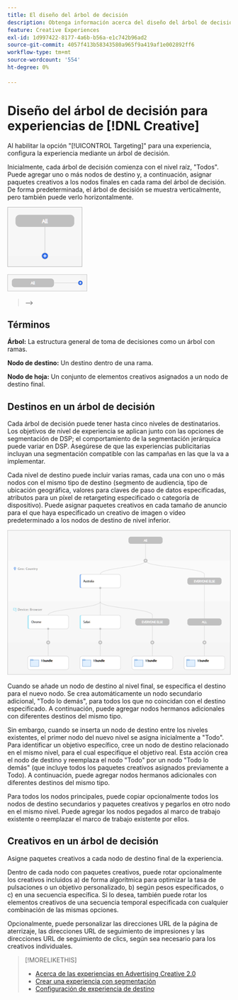```yaml
---
title: El diseño del árbol de decisión
description: Obtenga información acerca del diseño del árbol de decisión para experiencias con segmentación.
feature: Creative Experiences
exl-id: 1d997422-8177-4a6b-b56a-e1c742b96ad2
source-git-commit: 4057f413b58343580a965f9a419af1e002892ff6
workflow-type: tm+mt
source-wordcount: '554'
ht-degree: 0%

---
```


# Diseño del árbol de decisión para experiencias de [!DNL Creative]

Al habilitar la opción &quot;[!UICONTROL Targeting]&quot; para una experiencia, configura la experiencia mediante un árbol de decisión.

Inicialmente, cada árbol de decisión comienza con el nivel raíz, &quot;Todos&quot;. Puede agregar uno o más nodos de destino y, a continuación, asignar paquetes creativos a los nodos finales en cada rama del árbol de decisión. De forma predeterminada, el árbol de decisión se muestra verticalmente, pero también puede verlo horizontalmente.

![Ejemplo de árbol de decisión vertical sin destinos](/help/creative/assets/experience-decision-tree-no-targets.png "Ejemplo de árbol de decisión vertical sin destinos")

![Ejemplo de árbol de decisión horizontal sin destinos](/help/creative/assets/experience-decision-tree-no-targets-horizontal.png "Ejemplo de árbol de decisión horizontal sin destinos")

<!--
>[!NOTE]
>
>You can optionally assign creative bundles to the root level, without targets. However, the [XXXX workflow](experience-create-no-targeting.md) XXXXX is better XXX.<!-- Explain the diff and why to choose the other option. -->
>-->

## Términos

**Árbol:** La estructura general de toma de decisiones como un árbol con ramas.

**Nodo de destino:** Un destino dentro de una rama.

**Nodo de hoja:** Un conjunto de elementos creativos asignados a un nodo de destino final.

## Destinos en un árbol de decisión

Cada árbol de decisión puede tener hasta cinco niveles de destinatarios. Los objetivos de nivel de experiencia se aplican junto con las opciones de segmentación de DSP; el comportamiento de la segmentación jerárquica puede variar en DSP. Asegúrese de que las experiencias publicitarias incluyan una segmentación compatible con las campañas en las que la va a implementar.

Cada nivel de destino puede incluir varias ramas, cada una con uno o más nodos con el mismo tipo de destino (segmento de audiencia, tipo de ubicación geográfica, valores para claves de paso de datos especificadas, atributos para un píxel de retargeting especificado o categoría de dispositivo). Puede asignar paquetes creativos en cada tamaño de anuncio para el que haya especificado un creativo de imagen o vídeo predeterminado a los nodos de destino de nivel inferior.

![Ejemplo de árbol de decisión con destinos](/help/creative/assets/experience-decision-tree.png "Ejemplo de árbol de decisión con destinos")

Cuando se añade un nodo de destino al nivel final, se especifica el destino para el nuevo nodo. Se crea automáticamente un nodo secundario adicional, &quot;Todo lo demás&quot;, para todos los que no coincidan con el destino especificado. A continuación, puede agregar nodos hermanos adicionales con diferentes destinos del mismo tipo.

Sin embargo, cuando se inserta un nodo de destino entre los niveles existentes, el primer nodo del nuevo nivel se asigna inicialmente a &quot;Todo&quot;. Para identificar un objetivo específico, cree un nodo de destino relacionado en el mismo nivel, para el cual especifique el objetivo real. Esta acción crea el nodo de destino y reemplaza el nodo &quot;Todo&quot; por un nodo &quot;Todo lo demás&quot; (que incluye todos los paquetes creativos asignados previamente a Todo). A continuación, puede agregar nodos hermanos adicionales con diferentes destinos del mismo tipo.

Para todos los nodos principales, puede copiar opcionalmente todos los nodos de destino secundarios y paquetes creativos y pegarlos en otro nodo en el mismo nivel. Puede agregar los nodos pegados al marco de trabajo existente o reemplazar el marco de trabajo existente por ellos.

## Creativos en un árbol de decisión

Asigne paquetes creativos a cada nodo de destino final de la experiencia.

Dentro de cada nodo con paquetes creativos, puede rotar opcionalmente los creativos incluidos a) de forma algorítmica para optimizar la tasa de pulsaciones o un objetivo personalizado, b) según pesos especificados, o c) en una secuencia específica. Si lo desea, también puede rotar los elementos creativos de una secuencia temporal especificada con cualquier combinación de las mismas opciones.

Opcionalmente, puede personalizar las direcciones URL de la página de aterrizaje, las direcciones URL de seguimiento de impresiones y las direcciones URL de seguimiento de clics, según sea necesario para los creativos individuales. <!-- Not in the UI as of 1/31: For flexible HTML5 creatives, you can customize any of the flexible attributes. -->

>[!MORELIKETHIS]
>
>* [Acerca de las experiencias en Advertising Creative 2.0](experience-about.md)
>* [Crear una experiencia con segmentación](/help/creative/experiences/experience-create-targeting.md)
>* [Configuración de experiencia de destino](/help/creative/experiences/experience-settings-targeting.md)
